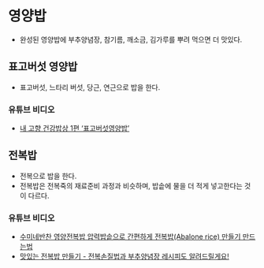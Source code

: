 
# 영양밥
* 완성된 영양밥에 부추양념장, 참기름, 깨소금, 김가루를 뿌려 먹으면 더 맛있다.

## 표고버섯 영양밥
* 표고버섯, 느타리 버섯, 당근, 연근으로 밥을 한다.
### 유튜브 비디오
* [내 고향 건강밥상 1편 ‘표고버섯영양밥’](https://www.youtube.com/watch?v=18zrsUjJyoU)

## 전복밥
* 전복으로 밥을 한다.
* 전복밥은 전복죽의 재료준비 과정과 비슷하며, 밥솥에 물을 더 적게 넣고한다는 것이 다르다.
### 유튜브 비디오
* [수미네반찬 영양전복밥 압력밥솥으로 간편하게 전복밥(Abalone rice) 만들기 만드는법](https://www.youtube.com/watch?v=jCm6yHebAdc)
* [맛있는 전복밥 만들기 - 전복손질법과 부추양념장 레시피도 알려드릴게요!](https://www.youtube.com/watch?v=1D0HZs59r1A)
